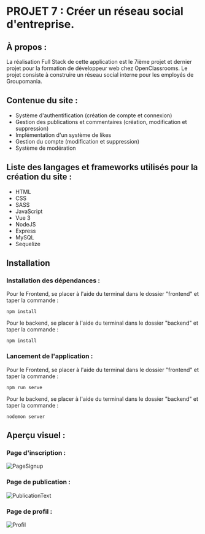 # PROJET 7 : Créer un réseau social d'entreprise.

## **À propos :**
La réalisation Full Stack de cette application est le 7ième projet et dernier projet pour la formation de développeur web chez OpenClassrooms.
Le projet consiste à construire un réseau social interne pour les employés de Groupomania.

## **Contenue du site :**
- Système d'authentification (création de compte et
connexion)
- Gestion des publications et commentaires (création,
modification et suppression)
- Implémentation d'un système de likes
- Gestion du compte (modification et suppression)
- Système de modération

## **Liste des langages et frameworks utilisés pour la création du site :**
  - HTML
  - CSS
  - SASS
  - JavaScript
  - Vue 3
  - NodeJS
  - Express
  - MySQL
  - Sequelize

## Installation
### Installation des dépendances :

Pour le Frontend, se placer à l'aide du terminal dans le dossier "frontend" et taper la commande : 
```
npm install
```
Pour le backend, se placer à l'aide du terminal dans le dossier "backend" et taper la commande :
```
npm install
```

### Lancement de l'application :
Pour le Frontend, se placer à l'aide du terminal dans le dossier "frontend" et taper la commande : 
```
npm run serve
```
Pour le backend, se placer à l'aide du terminal dans le dossier "backend" et taper la commande :
```
nodemon server
```

## **Aperçu visuel :**
###  Page d'inscription :

![PageSignup](https://user-images.githubusercontent.com/97337779/181840529-687aad6d-560f-4003-85a8-b78e9ffa22bc.png)

###  Page de publication :

![PublicationText](https://user-images.githubusercontent.com/97337779/181840832-8a5f9f52-66ea-4f6d-bbc5-27e53c27a71a.png)

### Page de profil :

![Profil](https://user-images.githubusercontent.com/97337779/181841856-40589b1a-2a62-4ccd-afbc-de20a282b905.png)

